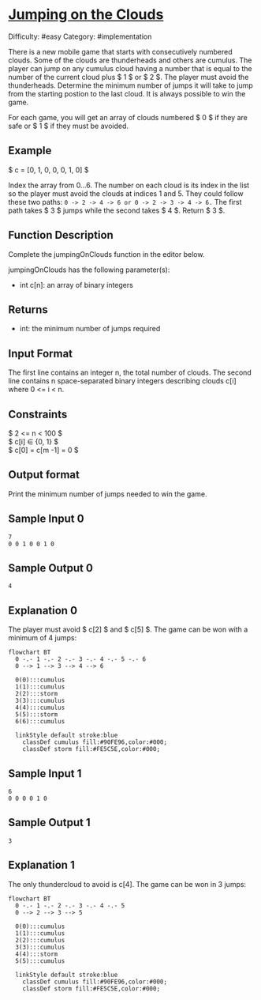 # [Jumping on the Clouds](https://www.hackerrank.com/challenges/jumping-on-the-clouds)

Difficulty: #easy
Category: #implementation

There is a new mobile game that starts with consecutively numbered clouds.
Some of the clouds are thunderheads and others are cumulus. The player can
jump on any cumulus cloud having a number that is equal to the number of the
current cloud plus $ 1 $ or $ 2 $. The player must avoid the thunderheads. Determine
the minimum number of jumps it will take to jump from the starting postion
to the last cloud. It is always possible to win the game.

For each game, you will get an array of clouds numbered $ 0 $ if they are safe
or $ 1 $ if they must be avoided.

## Example

$ c = [0, 1, 0, 0, 0, 1, 0] $

Index the array from 0...6. The number on each cloud is its index in the
list so the player must avoid the clouds at indices 1 and 5. They could
follow these two paths: `0 -> 2 -> 4 -> 6 or 0 -> 2 -> 3 -> 4 -> 6.`
The first path takes $ 3 $ jumps while the second takes $ 4 $. Return $ 3 $.

## Function Description

Complete the jumpingOnClouds function in the editor below.

jumpingOnClouds has the following parameter(s):

* int c[n]: an array of binary integers

## Returns

* int: the minimum number of jumps required

## Input Format

The first line contains an integer n, the total number of clouds.
The second line contains n space-separated binary integers describing
clouds c[i] where 0 <= i < n.

## Constraints

$ 2 <= n < 100 $ \
$ c[i] ∈ {0, 1} $ \
$ c[0] = c[m -1] = 0 $

## Output format

Print the minimum number of jumps needed to win the game.

## Sample Input 0

```text
7
0 0 1 0 0 1 0
```

## Sample Output 0

```text
4
```

## Explanation 0

The player must avoid $ c[2] $ and $ c[5] $. The game can be won with a minimum
of 4 jumps:

```mermaid
flowchart BT
  0 -.- 1 -.- 2 -.- 3 -.- 4 -.- 5 -.- 6
  0 --> 1 --> 3 --> 4 --> 6

  0(0):::cumulus
  1(1):::cumulus
  2(2):::storm
  3(3):::cumulus
  4(4):::cumulus
  5(5):::storm
  6(6):::cumulus

  linkStyle default stroke:blue
    classDef cumulus fill:#90FE96,color:#000;
    classDef storm fill:#FE5C5E,color:#000;
```

## Sample Input 1

```text
6
0 0 0 0 1 0
```

## Sample Output 1

```text
3
```

## Explanation 1

The only thundercloud to avoid is c[4]. The game can be won in 3 jumps:

```mermaid
flowchart BT
  0 -.- 1 -.- 2 -.- 3 -.- 4 -.- 5
  0 --> 2 --> 3 --> 5

  0(0):::cumulus
  1(1):::cumulus
  2(2):::cumulus
  3(3):::cumulus
  4(4):::storm
  5(5):::cumulus

  linkStyle default stroke:blue
    classDef cumulus fill:#90FE96,color:#000;
    classDef storm fill:#FE5C5E,color:#000;
```
